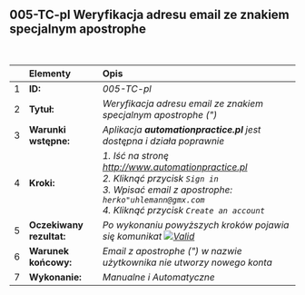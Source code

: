 ## 005-TC-pl Weryfikacja adresu email ze znakiem specjalnym apostrophe

<br>

|     | Elementy                 | Opis                                                                   |
| :-- | :----------------------- | :--------------------------------------------------------------------- |
| 1   | **ID:**                  | _005-TC-pl_                                                            |
| 2   | **Tytuł:**               | _Weryfikacja adresu email ze znakiem specjalnym apostrophe (")_        |
| 3   | **Warunki wstępne:**     | _Aplikacja **automationpractice.pl** jest dostępna i działa poprawnie_ |
| 4   | **Kroki:**               | _1. Iść na stronę http://www.automationpractice.pl <br> 2. Kliknąć przycisk `Sign in` <br> 3. Wpisać email z apostrophe: `herko"uhlemann@gmx.com` <br> 4. Kliknąć przycisk `Create an account`_ |
| 5   | **Oczekiwany rezultat:** | _Po wykonaniu powyższych kroków pojawia się komunikat [![Valid](https://img.shields.io/badge/Invalid%20email%20address.-f3515c)](#)_ |
| 6   | **Warunek końcowy:**     | _Email z apostrophe (") w nazwie użytkownika nie utworzy nowego konta_ |
| 7   | **Wykonanie:**           | _Manualne i Automatyczne_                                              |
